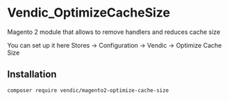 # Vendic_OptimizeCacheSize
Magento 2 module that allows to remove handlers and reduces cache size

You can set up it here Stores -> Configuration -> Vendic -> Optimize Cache Size

## Installation
```bash
composer require vendic/magento2-optimize-cache-size
```
